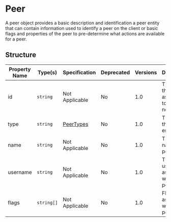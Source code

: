 # Peer

A peer object provides a basic description and identification a peer entity
that can contain information used to identify a peer on the client or basic 
flags and properties of the peer to pre-determine what actions are available
for a peer.

## Structure

| Property Name | Type(s)    | Specification                      | Deprecated | Versions | Description                                  |
|---------------|------------|------------------------------------|------------|----------|----------------------------------------------|
| id            | `string`   | Not Applicable                     | No         | 1.0      | The ID of the user associated to the network |
| type          | `string`   | [PeerTypes](../Types/PeerTypes.md) | No         | 1.0      | The type of the peer entity                  |
| name          | `string`   | Not Applicable                     | No         | 1.0      | The display name of the peer                 |
| username      | `string`   | Not Applicable                     | No         | 1.0      | The username associated with this peer       |
| flags         | `string[]` | Not Applicable                     | No         | 1.0      | Flags associated with this peer              |